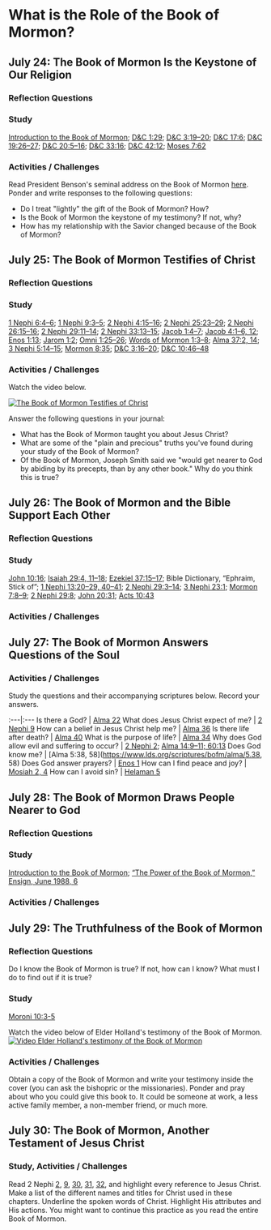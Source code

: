 # What is the Role of the Book of Mormon?
## July 24: The Book of Mormon Is the Keystone of Our Religion

### Reflection Questions

### Study
[Introduction to the Book of Mormon](https://www.lds.org/scriptures/bofm/introduction?lang=eng); [D&C 1:29](https://www.lds.org/scriptures/dc-testament/dc/1.29); [D&C 3:19–20](https://www.lds.org/scriptures/dc-testament/dc/3.19-20); [D&C 17:6](https://www.lds.org/scriptures/dc-testament/dc/17.6); [D&C 19:26–27](https://www.lds.org/scriptures/dc-testament/dc/19.26-27); [D&C 20:5–16](https://www.lds.org/scriptures/dc-testament/dc/20.5-16); [D&C 33:16](https://www.lds.org/scriptures/dc-testament/dc/33.16); [D&C 42:12](https://www.lds.org/scriptures/dc-testament/dc/42.12); [Moses 7:62](https://www.lds.org/scriptures/pgp/moses/7.62)

### Activities / Challenges

Read President Benson's seminal address on the Book of Mormon [here](https://www.lds.org/general-conference/1986/10/the-book-of-mormon-keystone-of-our-religion?lang=eng). Ponder and write responses to the following questions:
* Do I treat "lightly" the gift of the Book of Mormon? How?
* Is the Book of Mormon the keystone of my testimony? If not, why?
* How has my relationship with the Savior changed because of the Book of Mormon?

## July 25: The Book of Mormon Testifies of Christ

### Reflection Questions

### Study
[1 Nephi 6:4–6](https://www.lds.org/scriptures/bofm/1-ne/6.4-6); [1 Nephi 9:3–5](https://www.lds.org/scriptures/bofm/1-ne/9.3-5); [2 Nephi 4:15–16](https://www.lds.org/scriptures/bofm/2-ne/4.15-16); [2 Nephi 25:23–29](https://www.lds.org/scriptures/bofm/2-ne/25.23-29); [2 Nephi 26:15–16](https://www.lds.org/scriptures/bofm/2-ne/26.15-16); [2 Nephi 29:11–14](https://www.lds.org/scriptures/bofm/2-ne/29.11-14); [2 Nephi 33:13–15](https://www.lds.org/scriptures/bofm/2-ne/33.13-15); [Jacob 1:4–7](https://www.lds.org/scriptures/bofm/jacob/1.4-7); [Jacob 4:1–6, 12](https://www.lds.org/scriptures/bofm/jacob/4.1-6); [Enos 1:13](https://www.lds.org/scriptures/bofm/enos/1.13); [Jarom 1:2](https://www.lds.org/scriptures/bofm/jarom/1.2); [Omni 1:25–26](https://www.lds.org/scriptures/bofm/omni/1.25-26); [Words of Mormon 1:3–8](https://www.lds.org/scriptures/bofm/w-of-m/1.3-8); [Alma 37:2, 14](https://www.lds.org/scriptures/bofm/alma/37.2); [3 Nephi 5:14–15](https://www.lds.org/scriptures/bofm/3-ne/5.14-15); [Mormon 8:35](https://www.lds.org/scriptures/bofm/morm/8.35); [D&C 3:16–20](https://www.lds.org/scriptures/dc-testament/dc/3.16-20); [D&C 10:46–48](https://www.lds.org/scriptures/dc-testament/dc/10.46-48)

### Activities / Challenges
Watch the video below.

[![The Book of Mormon Testifies of Christ](https://d3vv6lp55qjaqc.cloudfront.net/items/25062s0V0t201e2S3g2W/Screen%20Shot%202017-07-22%20at%2011.10.15%20AM.png)](https://www.lds.org/prophets-and-apostles/unto-all-the-world/the-book-of-mormon-testifies-of-christ?lang=eng)

Answer the following questions in your journal:

* What has the Book of Mormon taught you about Jesus Christ?
* What are some of the "plain and precious" truths you've found during your study of the Book of Mormon?
* Of the Book of Mormon, Joseph Smith said we "would get nearer to God by abiding by its precepts, than by any other book." Why do you think this is true? 

## July 26: The Book of Mormon and the Bible Support Each Other

### Reflection Questions

### Study
[John 10:16](https://www.lds.org/scriptures/nt/john/10.16); [Isaiah 29:4, 11–18](https://www.lds.org/scriptures/ot/isa/29.4); [Ezekiel 37:15–17](https://www.lds.org/scriptures/ot/ezek/37.15-17); Bible Dictionary, “Ephraim, Stick of”; [1 Nephi 13:20–29, 40–41](https://www.lds.org/scriptures/bofm/1-ne/13.20-29); [2 Nephi 29:3–14](https://www.lds.org/scriptures/bofm/2-ne/29.3-14); [3 Nephi 23:1](https://www.lds.org/scriptures/bofm/3-ne/23.1); [Mormon 7:8–9](https://www.lds.org/scriptures/bofm/morm/7.8-9); [2 Nephi 29:8](https://www.lds.org/scriptures/bofm/2-ne/29.8); [John 20:31](https://www.lds.org/scriptures/nt/john/20.31); [Acts 10:43](https://www.lds.org/scriptures/nt/acts/10.43)

### Activities / Challenges

## July 27: The Book of Mormon Answers Questions of the Soul

### Activities / Challenges

Study the questions and their accompanying scriptures below. Record your answers.

:---|:---
Is there a God? | [Alma 22](https://www.lds.org/scriptures/bofm/alma/22)
What does Jesus Christ expect of me? | [2 Nephi 9](https://www.lds.org/scriptures/bofm/2-ne/9)
How can a belief in Jesus Christ help me? | [Alma 36](https://www.lds.org/scriptures/bofm/alma/36)
Is there life after death? | [Alma 40](https://www.lds.org/scriptures/bofm/alma/40)
What is the purpose of life? | [Alma 34](https://www.lds.org/scriptures/bofm/alma/34)
Why does God allow evil and suffering to occur? | [2 Nephi 2](https://www.lds.org/scriptures/bofm/2-ne/2); [Alma 14:9–11; 60:13](https://www.lds.org/scriptures/bofm/alma/14.9-11)
Does God know me? | [Alma 5:38, 58](https://www.lds.org/scriptures/bofm/alma/5.38, 58)
Does God answer prayers? | [Enos 1](https://www.lds.org/scriptures/bofm/enos/1)
How can I find peace and joy? | [Mosiah 2, 4](https://www.lds.org/scriptures/bofm/mosiah/22)
How can I avoid sin? | [Helaman 5](https://www.lds.org/scriptures/bofm/hel/5)

## July 28: The Book of Mormon Draws People Nearer to God

### Reflection Questions

### Study
[Introduction to the Book of Mormon](https://www.lds.org/scriptures/bofm/introduction?lang=eng); [“The Power of the Book of Mormon,” Ensign, June 1988, 6](https://www.lds.org/ensign/1988/06/the-power-of-the-book-of-mormon?lang=eng)

### Activities / Challenges

## July 29: The Truthfulness of the Book of Mormon

### Reflection Questions
Do I know the Book of Mormon is true? If not, how can I know? What must I do to find out if it is true?

### Study
[Moroni 10:3-5](https://www.lds.org/scriptures/bofm/moro/10.3-5)

Watch the video below of Elder Holland's testimony of the Book of Mormon.
[![Video Elder Holland's testimony of the Book of Mormon](https://img.youtube.com/vi/SHY-Y9yraR8/0.jpg)](https://www.youtube.com/watch?v=SHY-Y9yraR8)


### Activities / Challenges
Obtain a copy of the Book of Mormon and write your testimony inside the cover (you can ask the bishopric or the missionaries). Ponder and pray about who you could give this book to. It could be someone at work, a less active family member, a non-member friend, or much more. 

## July 30: The Book of Mormon, Another Testament of Jesus Christ

### Study, Activities / Challenges
Read 2 Nephi [2](https://www.lds.org/scriptures/bofm/2-ne/2), [9](https://www.lds.org/scriptures/bofm/2-ne/9), [30](https://www.lds.org/scriptures/bofm/2-ne/30), [31](https://www.lds.org/scriptures/bofm/2-ne/31), [32](https://www.lds.org/scriptures/bofm/2-ne/32), and highlight every reference to Jesus Christ. Make a list of the different names and titles for Christ used in these chapters. Underline the spoken words of Christ. Highlight His attributes and His actions. You might want to continue this practice as you read the entire Book of Mormon.

